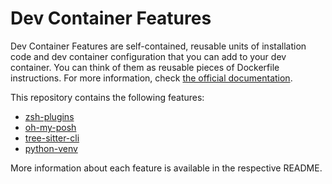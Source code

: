 # Dev Container Features

Dev Container Features are self-contained, reusable units of installation code
and dev container configuration that you can add to your dev container. You can
think of them as reusable pieces of Dockerfile instructions. For more
information, check [the official
documentation](https://containers.dev/implementors/features/).

This repository contains the following features:

- [zsh-plugins](src/zsh-plugins)
- [oh-my-posh](src/oh-my-posh)
- [tree-sitter-cli](src/tree-sitter-cli)
- [python-venv](src/python-venv)

More information about each feature is available in the respective README.
